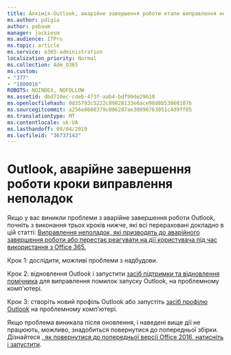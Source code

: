 ```yaml
---
title: Алхімія-Outlook, аварійне завершення роботи етапи виправлення неполадок
ms.author: pdigia
author: pebaum
manager: jackiesm
ms.audience: ITPro
ms.topic: article
ms.service: o365-administration
localization_priority: Normal
ms.collection: Adm_O365
ms.custom:
- "377"
- "1800016"
ROBOTS: NOINDEX, NOFOLLOW
ms.assetid: dbd710ec-cdeb-473f-aab4-bdf99de29610
ms.openlocfilehash: 0d35793c5222c89828133e6ace98d8b53860107b
ms.sourcegitcommit: a256e8680379c006287ae30996763051c4d9ff85
ms.translationtype: MT
ms.contentlocale: uk-UA
ms.lasthandoff: 09/04/2019
ms.locfileid: "36737142"
---
```

# <a name="outlook-crash-troubleshooting-steps"></a>Outlook, аварійне завершення роботи кроки виправлення неполадок

Якщо у вас виникли проблеми з аварійне завершення роботи Outlook, почніть з виконання трьох кроків нижче, які всі перераховані докладно в цій статті: [Виправлення неполадок, які призводять до аварійного завершення роботи або перестає реагувати на дії користувача під час використання з Office 365.](https://docs.microsoft.com/exchange/troubleshoot/outlook-crashes/crash-issues)
  
Крок 1: дослідити, можливі проблеми з надбудови.
  
Крок 2: відновлення Outlook і запустити [засіб підтримки та відновлення помічника](https://aka.ms/SaRA-OutlookWontStart) для виправлення помилок запуску Outlook, на проблемному комп'ютері.
  
Крок 3: створіть новий профіль Outlook або запустіть [засіб профілю Outlook](https://aka.ms/SaRA-OutlookSetupProfile) на проблемному комп'ютері.
  
Якщо проблема виникала після оновлення, і наведені вище дії не працюють, можливо, знадобиться повернутися до попередньої збірки. Дізнайтеся [, як повернутися до попередньої версії Office 2016, натисніть і запустити](https://support.microsoft.com/help/2770432).
  